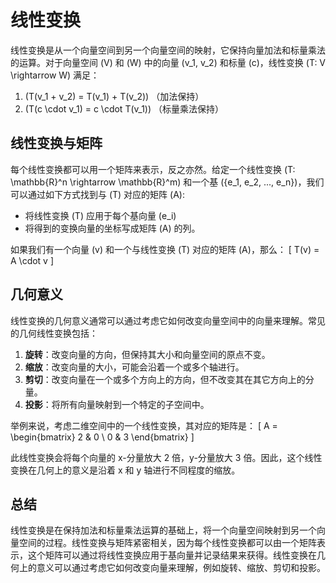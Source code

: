 # 线性变换

线性变换是从一个向量空间到另一个向量空间的映射，它保持向量加法和标量乘法的运算。对于向量空间 \(V\) 和 \(W\) 中的向量 \(v_1, v_2\) 和标量 \(c\)，线性变换 \(T: V \rightarrow W\) 满足：

1. \(T(v_1 + v_2) = T(v_1) + T(v_2)\) （加法保持）
2. \(T(c \cdot v_1) = c \cdot T(v_1)\) （标量乘法保持）

## 线性变换与矩阵

每个线性变换都可以用一个矩阵来表示，反之亦然。给定一个线性变换 \(T: \mathbb{R}^n \rightarrow \mathbb{R}^m\) 和一个基 \(\{e_1, e_2, ..., e_n\}\)，我们可以通过如下方式找到与 \(T\) 对应的矩阵 \(A\):

- 将线性变换 \(T\) 应用于每个基向量 \(e_i\)
- 将得到的变换向量的坐标写成矩阵 \(A\) 的列。

如果我们有一个向量 \(v\) 和一个与线性变换 \(T\) 对应的矩阵 \(A\)，那么：
\[ T(v) = A \cdot v \]

## 几何意义

线性变换的几何意义通常可以通过考虑它如何改变向量空间中的向量来理解。常见的几何线性变换包括：

1. **旋转**：改变向量的方向，但保持其大小和向量空间的原点不变。
2. **缩放**：改变向量的大小，可能会沿着一个或多个轴进行。
3. **剪切**：改变向量在一个或多个方向上的方向，但不改变其在其它方向上的分量。
4. **投影**：将所有向量映射到一个特定的子空间中。

举例来说，考虑二维空间中的一个线性变换，其对应的矩阵是：
\[ A = \begin{bmatrix} 2 & 0 \\ 0 & 3 \end{bmatrix} \]

此线性变换会将每个向量的 x-分量放大 2 倍，y-分量放大 3 倍。因此，这个线性变换在几何上的意义是沿着 x 和 y 轴进行不同程度的缩放。

## 总结

线性变换是在保持加法和标量乘法运算的基础上，将一个向量空间映射到另一个向量空间的过程。线性变换与矩阵紧密相关，因为每个线性变换都可以由一个矩阵表示，这个矩阵可以通过将线性变换应用于基向量并记录结果来获得。线性变换在几何上的意义可以通过考虑它如何改变向量来理解，例如旋转、缩放、剪切和投影。
